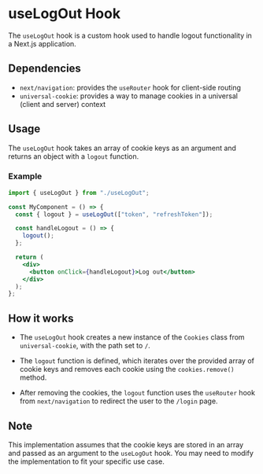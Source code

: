 # useLogOut Hook

The `useLogOut` hook is a custom hook used to handle logout functionality in a Next.js application.

## Dependencies

- `next/navigation`: provides the `useRouter` hook for client-side routing
- `universal-cookie`: provides a way to manage cookies in a universal (client and server) context

## Usage

The `useLogOut` hook takes an array of cookie keys as an argument and returns an object with a `logout` function.

### Example

```jsx
import { useLogOut } from "./useLogOut";

const MyComponent = () => {
  const { logout } = useLogOut(["token", "refreshToken"]);

  const handleLogout = () => {
    logout();
  };

  return (
    <div>
      <button onClick={handleLogout}>Log out</button>
    </div>
  );
};
```

## How it works

- The `useLogOut` hook creates a new instance of the `Cookies` class from `universal-cookie`, with the path set to `/`.

- The `logout` function is defined, which iterates over the provided array of cookie keys and removes each cookie using the `cookies.remove()` method.

- After removing the cookies, the `logout` function uses the `useRouter` hook from `next/navigation` to redirect the user to the `/login` page.

## Note

This implementation assumes that the cookie keys are stored in an array and passed as an argument to the `useLogOut` hook. You may need to modify the implementation to fit your specific use case.
